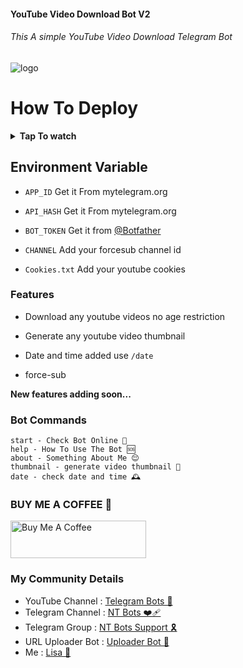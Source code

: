 #### YouTube Video Download Bot V2 
###### This A simple YouTube Video Download Telegram Bot


![logo](https://graph.org/file/754b7faa1308a13fc917f.jpg)


# How To Deploy

<b><details><summary>Tap To watch</summary>

### Heroku Video
<a href="https://youtu.be/ms_ApEgb0SA?feature=shared"><img alt="how to create" src="https://img.shields.io/badge/-YouTube-red?style=for-the-badge&logo=youtube&logoColor=white"/></a> 

### Render Video
<a href="https://youtu.be/A4l6LSPi-lM?feature=shared"><img alt="how to create" src="https://img.shields.io/badge/-YouTube-red?style=for-the-badge&logo=youtube&logoColor=white"/></a>

</b>
</details>

## Environment Variable

* `APP_ID` Get it From mytelegram.org

* `API_HASH` Get it From mytelegram.org

* `BOT_TOKEN` Get it from [@Botfather](https://t.me/botfather)

* `CHANNEL` Add your forcesub channel id

* `Cookies.txt` Add your youtube cookies

### Features

- Download any youtube videos no age restriction 

- Generate any youtube video thumbnail

- Date and time added use `/date`

- force-sub 

**New features adding soon...**
### Bot Commands 
```
start - Check Bot Online 🔔
help - How To Use The Bot 🆘
about - Something About Me 😌
thumbnail - generate video thumbnail 🌁
date - check date and time 🕰️
```

### BUY ME A COFFEE 🥹
<a href="https://www.buymeacoffee.com/lisakorean" target="_blank"><img src="https://cdn.buymeacoffee.com/buttons/v2/arial-yellow.png" alt="Buy Me A Coffee" style="height: 60px !important;width: 217px !important;" ></a>

### My Community Details


- YouTube Channel : [Telegram Bots 🤖](https://youtube.com/@NTBOT?feature=shared)
- Telegram Channel : [NT Bots ❤️‍🩹](https://t.me/NT_BOT_CHANNEL)
- Telegram Group : [NT Bots Support 🎗️](https://t.me/NT_BOTS_SUPPORT)
- URL Uploader Bot : [Uploader Bot 🚀](https://t.me/UploadLinkToFileBot)
- Me : [Lisa 👑](https://t.me/LISA_FAN_LK)
